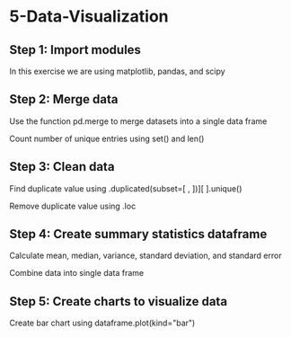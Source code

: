 # 5-Data-Visualization

## Step 1: Import modules
In this exercise we are using matplotlib, pandas, and scipy

## Step 2: Merge data
Use the function pd.merge to merge datasets into a single data frame

Count number of unique entries using set() and len()

## Step 3: Clean data
Find duplicate value using .duplicated(subset=[ , ])][ ].unique()

Remove duplicate value using .loc

## Step 4: Create summary statistics dataframe
Calculate mean, median, variance, standard deviation, and standard error

Combine data into single data frame

## Step 5: Create charts to visualize data
Create bar chart using dataframe.plot(kind="bar")

